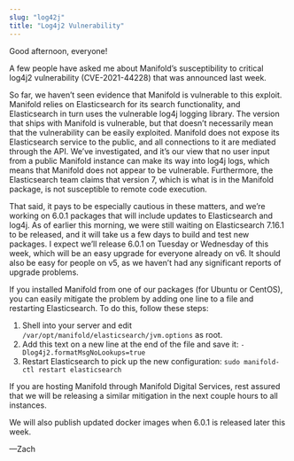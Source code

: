 ```yaml
---
slug: "log42j"
title: "Log4j2 Vulnerability"
---
```


Good afternoon, everyone!

A few people have asked me about Manifold’s susceptibility to critical log4j2 vulnerability (CVE-2021-44228) that was announced last week.

So far, we haven’t seen evidence that Manifold is vulnerable to this exploit. Manifold relies on Elasticsearch for its search functionality, and Elasticsearch in turn uses the vulnerable log4j logging library. The version that ships with Manifold is vulnerable, but that doesn’t necessarily mean that the vulnerability can be easily exploited. Manifold does not expose its Elasticsearch service to the public, and all connections to it are mediated through the API. We’ve investigated, and it’s our view that no user input from a public Manifold instance can make its way into log4j logs, which means that Manifold does not appear to be vulnerable. Furthermore, the Elasticsearch team claims that version 7, which is what is in the Manifold package, is not susceptible to remote code execution.

That said, it pays to be especially cautious in these matters, and we’re working on 6.0.1 packages that will include updates to Elasticsearch and log4j. As of earlier this morning, we were still waiting on Elasticsearch 7.16.1 to be released, and it will take us a few days to build and test new packages. I expect we’ll release 6.0.1 on Tuesday or Wednesday of this week, which will be an easy upgrade for everyone already on v6. It should also be easy for people on v5, as we haven’t had any significant reports of upgrade problems.

If you installed Manifold from one of our packages (for Ubuntu or CentOS), you can easily mitigate the problem by adding one line to a file and restarting Elasticsearch. To do this, follow these steps:

1. Shell into your server and edit `/var/opt/manifold/elasticsearch/jvm.options` as root.
2. Add this text on a new line at the end of the file and save it: `-Dlog4j2.formatMsgNoLookups=true`
3. Restart Elasticsearch to pick up the new configuration: `sudo manifold-ctl restart elasticsearch`

If you are hosting Manifold through Manifold Digital Services, rest assured that we will be releasing a similar mitigation in the next couple hours to all instances.

We will also publish updated docker images when 6.0.1 is released later this week.

—Zach
